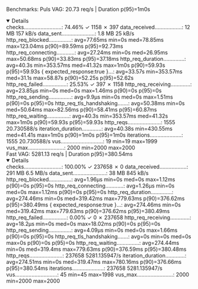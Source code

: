 Benchmarks: 
Puls VAG: 20.73 req/s | Duration p(95)=1m0s
<details open>
checks.........................: 74.46% ✓ 1158      ✗ 397
data_received..................: 12 MB  157 kB/s
data_sent......................: 1.8 MB 25 kB/s
http_req_blocked...............: avg=77.65ms min=0s       med=78.85ms max=123.04ms p(90)=89.59ms p(95)=92.73ms
http_req_connecting............: avg=27.24ms min=0s       med=26.95ms max=50.68ms  p(90)=33.83ms p(95)=37.18ms
http_req_duration..............: avg=40.3s   min=353.57ms med=41.32s  max=1m0s     p(90)=59.93s  p(95)=59.93s
{ expected_response:true }...: avg=33.57s  min=353.57ms med=31.1s   max=58.87s   p(90)=52.25s  p(95)=52.62s
http_req_failed................: 25.53% ✓ 397       ✗ 1158
http_req_receiving.............: avg=23.85µs min=0s       med=0s      max=1.46ms   p(90)=0s      p(95)=0s
http_req_sending...............: avg=9.9µs   min=0s       med=0s      max=1.51ms   p(90)=0s      p(95)=0s
http_req_tls_handshaking.......: avg=50.38ms min=0s       med=50.64ms max=82.56ms  p(90)=58.41ms p(95)=60.87ms
http_req_waiting...............: avg=40.3s   min=353.57ms med=41.32s  max=1m0s     p(90)=59.93s  p(95)=59.93s
http_reqs......................: 1555   20.730588/s
iteration_duration.............: avg=40.38s  min=430.55ms med=41.41s  max=1m0s     p(90)=1m0s    p(95)=1m0s
iterations.....................: 1555   20.730588/s
vus............................: 19     min=19      max=1999
vus_max........................: 2000   min=2000    max=2000
</details>
Fast VAG: 5281.13 req/s | Duration p(95)=380.54ms
<details open>
checks.........................: 100.00% ✓ 237658      ✗ 0
data_received..................: 291 MB  6.5 MB/s
data_sent......................: 38 MB   845 kB/s
http_req_blocked...............: avg=1.96µs   min=0s med=0s       max=1.12ms   p(90)=0s       p(95)=0s
http_req_connecting............: avg=1.26µs   min=0s med=0s       max=1.12ms   p(90)=0s       p(95)=0s
http_req_duration..............: avg=274.46ms min=0s med=319.42ms max=779.63ms p(90)=376.62ms p(95)=380.49ms
{ expected_response:true }...: avg=274.46ms min=0s med=319.42ms max=779.63ms p(90)=376.62ms p(95)=380.49ms
http_req_failed................: 0.00%   ✓ 0           ✗ 237658
http_req_receiving.............: avg=18.2µs   min=0s med=0s       max=18.02ms  p(90)=0s       p(95)=0s
http_req_sending...............: avg=4.09µs   min=0s med=0s       max=1.66ms   p(90)=0s       p(95)=0s
http_req_tls_handshaking.......: avg=0s       min=0s med=0s       max=0s       p(90)=0s       p(95)=0s
http_req_waiting...............: avg=274.44ms min=0s med=319.4ms  max=779.63ms p(90)=376.59ms p(95)=380.48ms
http_reqs......................: 237658  5281.135947/s
iteration_duration.............: avg=274.51ms min=0s med=319.47ms max=780.16ms p(90)=376.66ms p(95)=380.54ms
iterations.....................: 237658  5281.135947/s
vus............................: 45      min=45        max=1998
vus_max........................: 2000    min=2000      max=2000
</details>